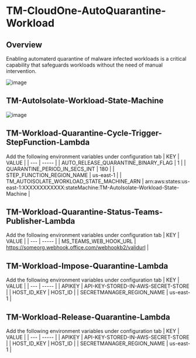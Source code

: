 # TM-CloudOne-AutoQuarantine-Workload

##  Overview  
Enabling automaterd quarantine of malware infected workloads is a critical capability that safeguards workloads without the need of manual intervention.

![image](https://user-images.githubusercontent.com/22888429/124211767-8bcda780-daa2-11eb-8d3a-fe6158a4ecce.png)

## TM-AutoIsolate-Workload-State-Machine
![image](https://user-images.githubusercontent.com/22888429/124212475-ddc2fd00-daa3-11eb-8903-02b42597c5de.png)

## TM-Workload-Quarantine-Cycle-Trigger-StepFunction-Lambda
Add the following environment variables under configuration tab
| KEY  | VALUE |
| ---  | ----- |
| AUTO_RELEASE_QUARANTINE_BINARY_FLAG  | 1  |
| QUARANTINE_PERIOD_IN_SECS_INT  | 180  |
| STEP_FUNCTION_REGION_NAME	| us-east-1 |
| TM_AUTOISOLATE_WORKLOAD_STATE_MACHINE_ARN	| arn:aws:states:us-east-1:XXXXXXXXXXXX:stateMachine:TM-AutoIsolate-Workload-State-Machine |

## TM-Workload-Quarantine-Status-Teams-Publisher-Lambda
Add the following environment variables under configuration tab
| KEY  | VALUE |
| ---  | ----- |
| MS_TEAMS_WEB_HOOK_URL | https://someorg.webhook.office.com/webhookb2/validurl |

## TM-Workload-Impose-Quarantine-Lambda
Add the following environment variables under configuration tab
| KEY  | VALUE |
| ---  | ----- |
| APIKEY	| API-KEY-STORED-IN-AWS-SECRET-STORE | 
| HOST_ID_KEY	| HOST_ID |
| SECRETMANAGER_REGION_NAME |	us-east-1 |

## TM-Workload-Release-Quarantine-Lambda
Add the following environment variables under configuration tab
| KEY  | VALUE |
| ---  | ----- |
| APIKEY	| API-KEY-STORED-IN-AWS-SECRET-STORE | 
| HOST_ID_KEY	| HOST_ID |
| SECRETMANAGER_REGION_NAME |	us-east-1 |
